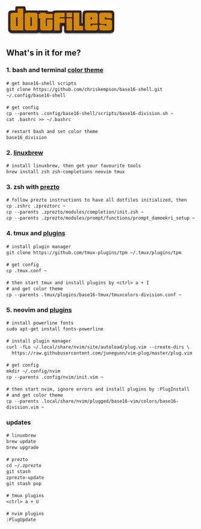 ![dotfiles](dotfiles.png)

## What's in it for me?

### 1. bash and terminal [color theme](https://github.com/typedivision/division)
```
# get base16-shell scripts
git clone https://github.com/chriskempson/base16-shell.git ~/.config/base16-shell

# get config
cp --parents .config/base16-shell/scripts/base16-division.sh ~
cat .bashrc >> ~/.bashrc

# restart bash and set color theme
base16_division
```

### 2. [linuxbrew](http://linuxbrew.sh)
```
# install linuxbrew, then get your favourite tools
brew install zsh zsh-completions neovim tmux
```

### 3. zsh with [prezto](https://github.com/sorin-ionescu/prezto)
```
# follow prezto instructions to have all dotfiles initialized, then
cp .zshrc .zpreztorc ~
cp --parents .zprezto/modules/completion/init.zsh ~
cp --parents .zprezto/modules/prompt/functions/prompt_damoekri_setup ~
```

### 4. tmux and [plugins](https://github.com/tmux-plugins/tpm)
```
# install plugin manager
git clone https://github.com/tmux-plugins/tpm ~/.tmux/plugins/tpm

# get config
cp .tmux.conf ~

# then start tmux and install plugins by <ctrl> a + I
# and get color theme
cp --parents .tmux/plugins/base16-tmux/tmuxcolors-division.conf ~
```

### 5. neovim and [plugins](https://github.com/junegunn/vim-plug)
```
# install powerline fonts
sudo apt-get install fonts-powerline

# install plugin manager
curl -fLo ~/.local/share/nvim/site/autoload/plug.vim --create-dirs \
  https://raw.githubusercontent.com/junegunn/vim-plug/master/plug.vim

# get config
mkdir ~/.config/nvim
cp --parents .config/nvim/init.vim ~

# then start nvim, ignore errors and install plugins by :PlugInstall
# and get color theme
cp --parents .local/share/nvim/plugged/base16-vim/colors/base16-division.vim ~
```

### updates
```
# linuxbrew
brew update
brew upgrade

# prezto
cd ~/.zprezto
git stash
zprezto-update
git stash pop

# tmux plugins
<ctrl> a + U

# nvim plugins
:PlugUpdate
```
